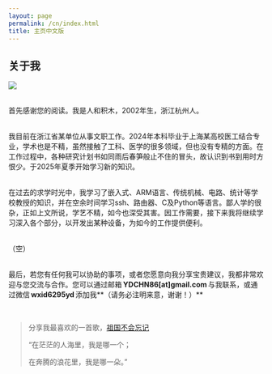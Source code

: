 ```yaml
---
layout: page
permalink: /cn/index.html
title: 主页中文版
---
```


## 关于我

<img src="https://Luna-Yu.github.io/aniya_1.jpg" class="floatpic">

<br>首先感谢您的阅读。我是人和积木，2002年生，浙江杭州人。

<br>我目前在浙江省某单位从事文职工作。2024年本科毕业于上海某高校医工结合专业，学术也是不精，虽然接触了工科、医学的很多领域，但也没有专精的方面。在工作过程中，各种研究计划书如同雨后春笋般止不住的冒头，故认识到书到用时方恨少。于2025年夏季开始学习新的知识。

<br>在过去的求学时光中，我学习了嵌入式、ARM语言、传统机械、电路、统计等学校教授的知识，并在空余时间学习ssh、路由器、C及Python等语言。鄙人学的很杂，正如上文所说，学艺不精，如今也深受其害。因工作需要，接下来我将继续学习深入各个部分，以开发出某种设备，为如今的工作提供便利。

<br>（空）

<br>最后，若您有任何我可以协助的事项，或者您愿意向我分享宝贵建议，我都非常欢迎与您交流与合作。您可以通过邮箱 **YDCHN86[at]gmail.com** 与我联系，或通过微信 **wxid6295yd** 添加我**（请务必注明来意，谢谢！）**

<br>

> 分享我最喜欢的一首歌，[祖国不会忘记](https://YDCHN86.github.io/song_1.mp3)
>
> “在茫茫的人海里，我是哪一个；
> 
> 在奔腾的浪花里，我是哪一朵。”

